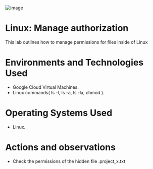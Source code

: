
![image](https://github.com/user-attachments/assets/e09a3aae-4049-47c2-a8d0-82f9d0ab1ee3)


# Linux: Manage authorization
This lab outlines how to manage permissions for files inside of Linux


# Environments and Technologies Used</h2>
- Google Cloud Virtual Machines.
- Linux commands( ls -l, ls -a, ls -la, chmod ).

# Operating Systems Used </h2>
- Linux.

# Actions and observations


- Check the permissions of the hidden file .project_x.txt


